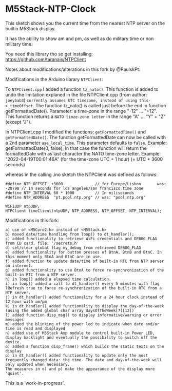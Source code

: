 # M5Stack-NTP-Clock

This sketch shows you the current time from the nearest NTP server on the builtin M5Stack display.

It has the ability to show am and pm, as well as do military time or non military time.

You need this library tho so get installing: https://github.com/taranais/NTPClient

Notes about modifications/alterations in this fork by @PaulskPt:

Modifications in the Arduino library ```NTPClient```:

To ```NTPClient.cpp``` I added a function ```tz_nato()```.
This function is added to undo the limitation explaned in the file NTPClient.cpp (from author: ```joeybab3```)
```currently assumes UTC timezone, instead of using this->_timeOffset```.
The function tz_nato() is called just before the end in function getFormattedDate().
Parameter: a time-zone in the range "-12" ... "+12". This function returns a ```NATO timze-zone letter``` in the range "A" ... "Y"  + "Z" (except "J").

In NTPClient.cpp I modified the functions: ```getFormattedTime()``` and ```getFormattedDate()```.
The function getFormattedDate can now be called with a 2nd parameter ```use_local_time```. This parameter defaults to ```false```.
Example: getFormattedDate(0, false);
In that case the function will return the formattedDate with as last character the NATO time-zone letter. 
Example: "2022-04-19T00:01:46A" (for the time-zone UTC + 1 hour) (= UTC + 3600 seconds)

whereas in the calling .ino sketch the NTPClient was defined as follows:
```
#define NTP_OFFSET  +3600              // for Europe/Lisbon       was: -28798 // In seconds for los angeles/san francisco time zone
#define NTP_INTERVAL 60 * 1000         // In miliseconds
#define NTP_ADDRESS  "pt.pool.ntp.org" // was: "pool.ntp.org"

WiFiUDP ntpUDP;
NTPClient timeClient(ntpUDP, NTP_ADDRESS, NTP_OFFSET, NTP_INTERVAL);
```

Modifications in this fork:

```
a) use of <M5Core2.h> instead of <M5Stack.h>
b) moved date/time handling from loop() to dt_handler();
c) added functionality to retrieve WiFi credentials and DEBUG_FLAG from CD card, file: '/secrets.h'
d) set/clear global flag my_debug from retrieved DEBUG_FLAG
e) added functionality for button presses of BtnA, BtnB and BtnC. In this moment only BtnA and BtnC are in use.
f) added function to update date/time of built-in RTC from NTP server on internet. 
g) added functionality to use BtnA to force re-synchronization of the built-in RTC from a NTP server.
h) in loop() added a elapsed time calculation.
i) in loop() added a call to dt_handler() every 5 minutes with flag lRefresh true to force re-synchronization of the built-in RTC from a NTP server.
j) in dt_handler() added functionality for a 24 hour clock instead of 12 hour with am/pm
k) in dt_handler() added functionality to display the day-of-the-week (using the added global char array daysOfTheWeek[7][12])
l) added function disp_msg() to display informative/warning or error messages
m) added the blinking of the power led to indicate when date and/or time is read and displayed
n) added use of M5Stack Axp module to control built-in Power LED, display backlight and eventually the possibility to switch off the device.
o) added a function disp_frame() which builds the static texts on the display
p) in dt_handler() added functionality to update only the most frequently changed data: the time. The date and day-of-the-week will only updated when necessary.
The measures in o) and p) make the appearance of the display more 'quiet'.
```

This is a 'work-in-progress'.
